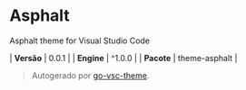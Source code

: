 # Asphalt

Asphalt theme for Visual Studio Code

| **Versão** | 0.0.1 |
| **Engine** | ^1.0.0 |
| **Pacote** | theme-asphalt |

> Autogerado por [go-vsc-theme](https://github.com/natalbu/go-vsc-theme).
